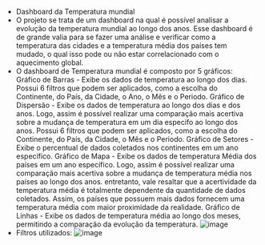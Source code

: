 - Dashboard da Temperatura mundial
- O projeto se trata de um dashboard na qual é possível analisar a evolução da temperatura mundial ao longo dos anos. Esse dashboard é de grande valia para se fazer uma análise e verificar como a temperatura das cidades e a temperatura média dos países tem mudado, o qual isso pode ou não estar correlacionado com o aquecimento global.
-  O dashboard de Temperatura mundial é composto por 5 gráficos:
  Gráfico de Barras - Exibe os dados de temperatura ao longo dos dias. Possui 6 filtros que podem ser aplicados, como a escolha do Continente, do País, da Cidade, o Ano, o Mês e o Periodo.
  Gráfico de Dispersão - Exibe os dados de temperatura ao longo dos dias e dos anos. Logo, assim é possível realizar uma comparação mais acertiva sobre a mudança de temperatura em um dia especifo ao longo dos anos. Possui 6 filtros que podem ser aplicados, como a escolha do Continente, do País, da Cidade, o Mês e o Periodo.
  Gráfico de Setores - Exibe o percentual de dados coletados nos continentes em um ano específico.
  Gráfico de Mapa - Exibe os dados de temperatura Média dos países em um ano específico. Logo, assim é possível realizar uma comparação mais acertiva sobre a mudança de temperatura média nos países ao longo dos anos. entretanto, vale resaltar que a acertividade da temperatura média é totalmente dependente da quantidade de dados coletados. Assim, os países que possuem mais dados fornecem uma temperatura média com maior proximidade da realidade.
  Gráfico de Linhas - Exibe os dados de temperatura média ao longo dos meses, permitindo a comparação da evolução da temperatura.
![image](https://github.com/tiago-orozimbo/Desafio-Python/assets/166767028/9217f52b-58a7-49cc-a901-6c3e1ef84266)
- Filtros utilizados:
  ![image](https://github.com/tiago-orozimbo/Desafio-Python/assets/166767028/6d8c394c-e760-49b0-9b0a-5e48e9ba6ad2)
 
